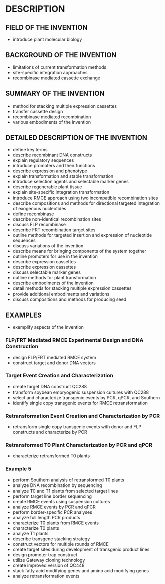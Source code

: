 # DESCRIPTION

## FIELD OF THE INVENTION

- introduce plant molecular biology

## BACKGROUND OF THE INVENTION

- limitations of current transformation methods
- site-specific integration approaches
- recombinase mediated cassette exchange

## SUMMARY OF THE INVENTION

- method for stacking multiple expression cassettes
- transfer cassette design
- recombinase mediated recombination
- various embodiments of the invention

## DETAILED DESCRIPTION OF THE INVENTION

- define key terms
- describe recombinant DNA constructs
- explain regulatory sequences
- introduce promoters and their functions
- describe expression and phenotype
- explain transformation and stable transformation
- introduce selection agents and selectable marker genes
- describe regenerable plant tissue
- explain site-specific integration transformation
- introduce RMCE approach using two incompatible recombination sites
- describe compositions and methods for directional targeted integration of exogenous nucleotides
- define recombinase
- describe non-identical recombination sites
- discuss FLP recombinase
- describe FRT recombination target sites
- outline methods for targeted insertion and expression of nucleotide sequences
- discuss variations of the invention
- describe means for bringing components of the system together
- outline promoters for use in the invention
- describe expression cassettes
- describe expression cassettes
- discuss selectable marker genes
- outline methods for plant transformation
- describe embodiments of the invention
- detail methods for stacking multiple expression cassettes
- provide additional embodiments and variations
- discuss compositions and methods for producing seed

## EXAMPLES

- exemplify aspects of the invention

### FLP/FRT Mediated RMCE Experimental Design and DNA Construction

- design FLP/FRT mediated RMCE system
- construct target and donor DNA vectors

### Target Event Creation and Characterization

- create target DNA construct QC288
- transform soybean embryogenic suspension cultures with QC288
- select and characterize transgenic events by PCR, qPCR, and Southern
- identify single copy transgenic events for RMCE retransformation

### Retransformation Event Creation and Characterization by PCR

- retransform single copy transgenic events with donor and FLP constructs and characterize by PCR

### Retransformed T0 Plant Characterization by PCR and qPCR

- characterize retransformed T0 plants

### Example 5

- perform Southern analysis of retransformed T0 plants
- analyze DNA recombination by sequencing
- analyze T0 and T1 plants from selected target lines
- perform target line border sequencing
- create RMCE events using suspension cultures
- analyze RMCE events by PCR and qPCR
- perform border-specific PCR analyses
- analyze full length PCR products
- characterize T0 plants from RMCE events
- characterize T0 plants
- analyze T1 plants
- describe transgene stacking strategy
- construct vectors for multiple rounds of RMCE
- create target sites during development of transgenic product lines
- design promoter trap construct
- utilize Gateway cloning technology
- create improved version of QC448
- stack fatty acid modifying genes and amino acid modifying genes
- analyze retransformation events

